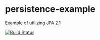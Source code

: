 # persistence-example
Example of utilizing JPA 2.1

[![Build Status](https://travis-ci.org/lukasz-szewc/persistence-example.svg?branch=master)](https://travis-ci.org/lukasz-szewc/persistence-example)